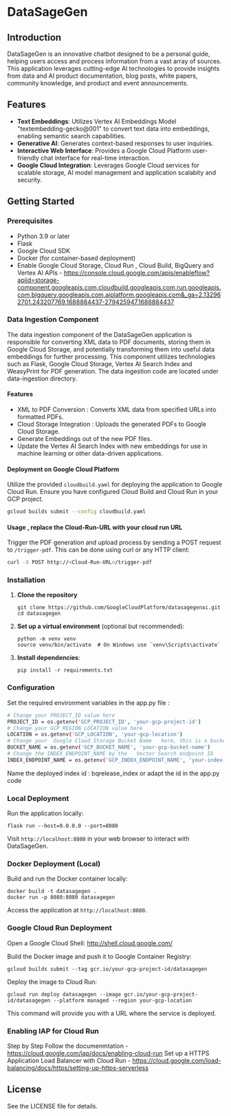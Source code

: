# DataSageGen

## Introduction
DataSageGen is an innovative chatbot designed to be a personal guide, helping users access and process information from a vast array of sources. This application leverages cutting-edge AI technologies to provide insights from data and AI product documentation, blog posts, white papers, community knowledge, and product and event announcements.

## Features
- **Text Embeddings**: Utilizes Vertex AI Embeddings Model "textembedding-gecko@001" to convert text data into embeddings, enabling semantic search capabilities.
- **Generative AI**: Generates context-based responses to user inquiries.
- **Interactive Web Interface**: Provides a Google Cloud Platform user-friendly chat interface for real-time interaction.
- **Google Cloud Integration**: Leverages Google Cloud services for scalable storage, AI model management and application scalabity and security.

## Getting Started

### Prerequisites
- Python 3.9 or later
- Flask
- Google Cloud SDK
- Docker (for container-based deployment)
- Enable Google Cloud Storage, Cloud Run , Cloud Build, BigQuery and Vertex AI APIs - https://console.cloud.google.com/apis/enableflow?apiid=storage-component.googleapis.com,cloudbuild.googleapis.com,run.googleapis.com,bigquery.googleapis.com,aiplatform.googleapis.com&_ga=2.132962701.243207769.1688884437-279425947.1688884437


### Data Ingestion Component

The data ingestion component of the DataSageGen application is responsible for converting XML data to PDF documents, storing them in Google Cloud Storage, and potentially transforming them into useful data embeddings for further processing. This component utilizes technologies such as Flask, Google Cloud Storage, Vertex AI Search Index and WeasyPrint for PDF generation.
The data ingestion code are located under data-ingestion directory.

#### Features
- XML to PDF Conversion : Converts XML data from specified URLs into formatted PDFs.
- Cloud Storage Integration : Uploads the generated PDFs to Google Cloud Storage.
- Generate Embeddings out of the new PDF files.
- Update the Vertex AI Search Index with new embeddings for use in machine learning or other data-driven applications.

####  Deployment on Google Cloud Platform

Utilize the provided `cloudbuild.yaml` for deploying the application to Google Cloud Run. Ensure you have configured Cloud Build and Cloud Run in your GCP project.
```bash
gcloud builds submit --config cloudbuild.yaml
```
####  Usage , replace the Cloud-Run-URL with your cloud run URL

Trigger the PDF generation and upload process by sending a POST request to `/trigger-pdf`. This can be done using curl or any HTTP client:
```bash
curl -X POST http://<Cloud-Run-URL>/trigger-pdf
```


### Installation
1. **Clone the repository**
   ```
   git clone https://github.com/GoogleCloudPlatform/datasagegenai.git
   cd datasagegen
   ```

2. **Set up a virtual environment** (optional but recommended):
   ```
   python -m venv venv
   source venv/bin/activate  # On Windows use `venv\Scripts\activate`
   ```

3. **Install dependencies**:
   ```
   pip install -r requirements.txt
   ```

### Configuration
Set the required environment variables in the app.py file :

```bash
# Change your PROJECT_ID value here
PROJECT_ID = os.getenv('GCP_PROJECT_ID', 'your-gcp-project-id')
# Change your GCP REGION LOCATION value here
LOCATION = os.getenv('GCP_LOCATION', 'your-gcp-location')
# Change your  Google Cloud Storage Bucket Name   here, this is a bucket where the embeddings are stored
BUCKET_NAME = os.getenv('GCP_BUCKET_NAME', 'your-gcp-bucket-name')
# Change the INDEX_ENDPOINT_NAME by the   Vector Search endpoint ID
INDEX_ENDPOINT_NAME = os.getenv('GCP_INDEX_ENDPOINT_NAME', 'your-index-endpoint-id')
```
Name the deployed index id : bqrelease_index or adapt the id in the app.py code

### Local Deployment
Run the application locally:
```
flask run --host=0.0.0.0 --port=8080
```
Visit `http://localhost:8080` in your web browser to interact with DataSageGen.

### Docker Deployment (Local)
Build and run the Docker container locally:
```
docker build -t datasagegen .
docker run -p 8080:8080 datasagegen
```
Access the application at `http://localhost:8080`.

### Google Cloud Run Deployment

Open a Google Cloud Shell: http://shell.cloud.google.com/

Build the Docker image and push it to Google Container Registry:
```
gcloud builds submit --tag gcr.io/your-gcp-project-id/datasagegen
```
Deploy the image to Cloud Run:
```
gcloud run deploy datasagegen --image gcr.io/your-gcp-project-id/datasagegen --platform managed --region your-gcp-location  
```
This command will provide you with a URL where the service is deployed.


 ### Enabling IAP for Cloud Run
 Step by Step Follow the documenmtation - https://cloud.google.com/iap/docs/enabling-cloud-run
 Set up a HTTPS Application Load Balancer with Cloud Run - https://cloud.google.com/load-balancing/docs/https/setting-up-https-serverless 
 
## License
See the LICENSE  file for details.

